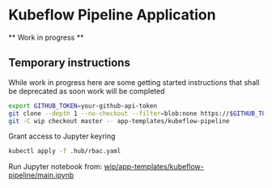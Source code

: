 # Kubeflow Pipeline Application

** Work in progress **

## Temporary instructions

While work in progress here are some getting started instructions that shall be deprecated as soon work will be completed

```bash
export GITHUB_TOKEN=your-github-api-token
git clone --depth 1 --no-checkout --filter=blob:none https://$GITHUB_TOKEN@github.com/agilestacks/applications wip
git -C wip checkout master -- app-templates/kubeflow-pipeline
```

Grant access to Jupyter keyring
```bash
kubectl apply -f .hub/rbac.yaml
```

Run Jupyter notebook from: [wip/app-templates/kubeflow-pipeline/main.ipynb](main.ipynb)

